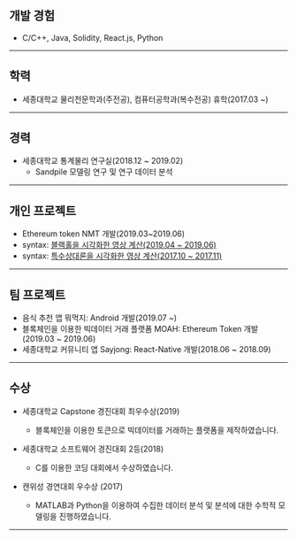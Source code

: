 
## 개발 경험
 * C/C++, Java, Solidity, React.js, Python
 
***


## 학력
 * 세종대학교 물리천문학과(주전공), 컴퓨터공학과(복수전공) 휴학(2017.03 ~)

***

## 경력
  * 세종대학교 통계물리 연구실(2018.12 ~ 2019.02)
    * Sandpile 모델링 연구 및 연구 데이터 분석
    
***
    
## 개인 프로젝트
  * Ethereum token NMT 개발(2019.03~2019.06)
  * syntax: [블랙홀을 시각화한 영상 계산(2019.04 ~ 2019.06)](https://youtu.be/oADxS49q2ZA)
  * syntax: [특수상대론을 시각화한 영상 계산(2017.10 ~ 2017.11)](https://youtu.be/u7VBTsMErjc)

***
  
## 팀 프로젝트
  * 음식 추천 앱 뭐먹지: Android 개발(2019.07 ~)
  * 블록체인을 이용한 빅데이터 거래 플랫폼 MOAH: Ethereum Token 개발(2019.03 ~ 2019.06)
  * 세종대학교 커뮤니티 앱 Sayjong: React-Native 개발(2018.06 ~ 2018.09)
    
***

## 수상
  * 세종대학교 Capstone 경진대회 최우수상(2019)
    * 블록체인을 이용한 토큰으로 빅데이터를 거래하는 플랫폼을 제작하였습니다.


  * 세종대학교 소프트웨어 경진대회 2등(2018)
    * C를 이용한 코딩 대회에서 수상하였습니다.


  * 캔위성 경연대회 우수상 (2017)
    * MATLAB과 Python을 이용하여 수집한 데이터 분석 및 분석에 대한 수학적 모델링을 진행하였습니다.
    
***

